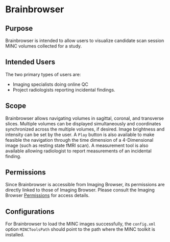 # Brainbrowser

## Purpose

Brainbrowser is intended to allow users to visualize candidate scan session MINC 
volumes collected for a study.

## Intended Users

The two primary types of users are:
- Imaging specialists doing online QC
- Project radiologists reporting incidental findings.


## Scope

Brainbrowser allows navigating volumes in sagittal, coronal, and transverse 
slices. Multiple volumes can be displayed simultaneously and coordinates
synchronized across the multiple volumes, if desired. Image brightness and 
intensity can be set by the user.
A `Play` button is also available to make feasible the navigation through the 
time dimension of a 4-Dimensional image (such as resting state fMRI scan). 
A measurement tool is also available allowing radiologist to report measurements
of an incidental finding.


## Permissions

Since Brainbrowser is accessible from Imaging Browser, its permissions are 
directly linked to those of Imaging Browser. Please consult the Imaging Browser 
[Permissions](https://github.com/aces/Loris/blob/minor/modules/imaging_browser/README.md#imaging_browser_perm_link) 
for access details.

## Configurations

For Brainbrowser to load the MINC images successfully, the `config.xml` option 
`MINCToolsPath` should point to the path where the MINC toolkit is installed.